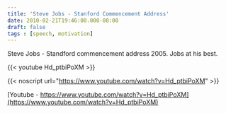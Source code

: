 ```yaml
---
title: 'Steve Jobs - Stanford Commencement Address'
date: 2010-02-21T19:46:00.000-08:00
draft: false
tags : [speech, motivation]
---
```


Steve Jobs - Standford commencement address 2005. Jobs at his best.

{{< youtube Hd_ptbiPoXM >}}

{{< noscript url="https://www.youtube.com/watch?v=Hd_ptbiPoXM" >}}

[Youtube - https://www.youtube.com/watch?v=Hd_ptbiPoXM](https://www.youtube.com/watch?v=Hd_ptbiPoXM)
